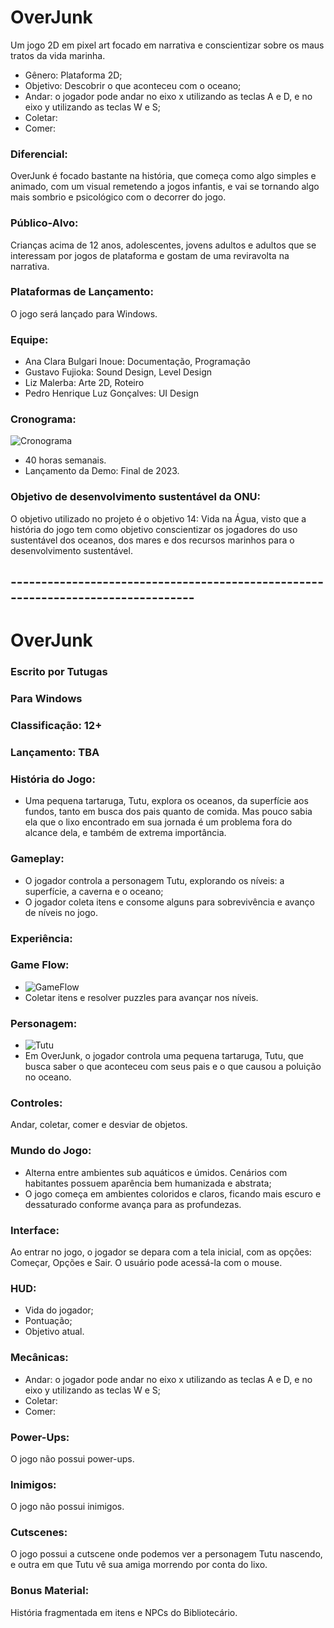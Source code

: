 # OverJunk

Um jogo 2D em pixel art focado em narrativa e conscientizar sobre os maus tratos da vida marinha.

- Gênero: Plataforma 2D;
- Objetivo: Descobrir o que aconteceu com o oceano;
- Andar: o jogador pode andar no eixo x utilizando as teclas A e D, e no eixo y utilizando as teclas W e S;
- Coletar:
- Comer:

### Diferencial:

OverJunk é focado bastante na história, que começa como algo simples e animado, com um visual remetendo a jogos infantis, e vai se tornando algo mais sombrio e psicológico com o decorrer do jogo.

### Público-Alvo:

Crianças acima de 12 anos, adolescentes, jovens adultos e adultos que se interessam por jogos de plataforma e gostam de uma reviravolta na narrativa.

### Plataformas de Lançamento:

O jogo será lançado para Windows.

### Equipe:

- Ana Clara Bulgari Inoue: Documentação, Programação
- Gustavo Fujioka: Sound Design, Level Design
- Liz Malerba: Arte 2D, Roteiro
- Pedro Henrique Luz Gonçalves: UI Design

### Cronograma:
 ![Cronograma](https://github.com/poli-acbi/OverJunk/assets/83432441/5e934e21-e192-4371-987e-ad352691e22e)

- 40 horas semanais.
- Lançamento da Demo: Final de 2023.

### Objetivo de desenvolvimento sustentável da ONU:

O objetivo utilizado no projeto é o objetivo 14: Vida na Água, visto que a história do jogo tem como objetivo conscientizar os jogadores do uso sustentável dos oceanos, dos mares e dos recursos marinhos para o desenvolvimento sustentável.
## ---------------------------------------------------------------------------------
# OverJunk
### Escrito por Tutugas
### Para Windows
### Classificação: 12+
### Lançamento: TBA

### História do Jogo:
- Uma pequena tartaruga, Tutu, explora os oceanos, da superfície aos fundos, tanto em busca dos pais quanto de comida. Mas pouco sabia ela que o lixo encontrado em sua jornada é um problema fora do alcance dela, e também de extrema importância.
### Gameplay:
- O jogador controla a personagem Tutu, explorando os níveis: a superfície, a caverna e o oceano;
- O jogador coleta itens e consome alguns para sobrevivência e avanço de níveis no jogo.
### Experiência:

### Game Flow:
- ![GameFlow]()
- Coletar itens e resolver puzzles para avançar nos níveis.
### Personagem:
- ![Tutu](https://media.discordapp.net/attachments/1087224372558843987/1148052772898492456/Untitled_08-25-2023_04-53-18.png?ex=6535bef6&is=652349f6&hm=e19a51f8b70b6770b5882d3d288dc2179030e69195ab167bb02f465b9fd6a387&=&width=402&height=402)
- Em OverJunk, o jogador controla uma pequena tartaruga, Tutu, que busca saber o que aconteceu com seus pais e o que causou a poluição no oceano.
### Controles:
Andar, coletar, comer e desviar de objetos.
### Mundo do Jogo:
- Alterna entre ambientes sub aquáticos e úmidos. Cenários com habitantes possuem aparência bem humanizada e abstrata;
- O jogo começa em ambientes coloridos e claros, ficando mais escuro e dessaturado conforme avança para as profundezas.
### Interface:
Ao entrar no jogo, o jogador se depara com a tela inicial, com as opções: Começar, Opções e Sair. O usuário pode acessá-la com o mouse.
### HUD:
- Vida do jogador;
- Pontuação;
- Objetivo atual.
### Mecânicas:
- Andar: o jogador pode andar no eixo x utilizando as teclas A e D, e no eixo y utilizando as teclas W e S;
- Coletar:
- Comer:
### Power-Ups:
O jogo não possui power-ups.
### Inimigos:
O jogo não possui inimigos.
### Cutscenes:
O jogo possui a cutscene onde podemos ver a personagem Tutu nascendo, e outra em que Tutu vê sua amiga morrendo por conta do lixo.
### Bonus Material:
História fragmentada em itens e NPCs do Bibliotecário.
